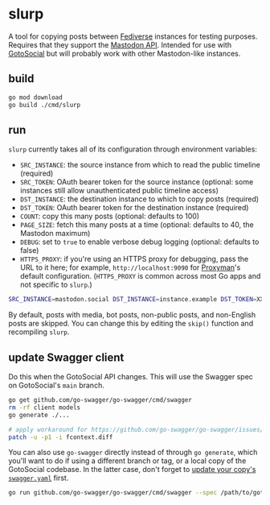 # slurp

A tool for copying posts between [Fediverse](https://en.wikipedia.org/wiki/Fediverse) instances for testing purposes. Requires that they support the [Mastodon API](https://docs.joinmastodon.org/). Intended for use with [GotoSocial](https://gotosocial.org/) but will probably work with other Mastodon-like instances.

## build

```bash
go mod download
go build ./cmd/slurp
```

## run

`slurp` currently takes all of its configuration through environment variables:

- `SRC_INSTANCE`: the source instance from which to read the public timeline (required)
- `SRC_TOKEN`: OAuth bearer token for the source instance (optional: some instances still allow unauthenticated public timeline access)
- `DST_INSTANCE`: the destination instance to which to copy posts (required)
- `DST_TOKEN`: OAuth bearer token for the destination instance (required)
- `COUNT`: copy this many posts (optional: defaults to 100)
- `PAGE_SIZE`: fetch this many posts at a time (optional: defaults to 40, the Mastodon maximum)
- `DEBUG`: set to `true` to enable verbose debug logging (optional: defaults to false)
- `HTTPS_PROXY`: if you're using an HTTPS proxy for debugging, pass the URL to it here; for example, `http://localhost:9090` for [Proxyman](https://proxyman.io/)'s default configuration. (`HTTPS_PROXY` is common across most Go apps and not specific to `slurp`.)

```bash
SRC_INSTANCE=mastodon.social DST_INSTANCE=instance.example DST_TOKEN=XXXXXX COUNT=10 go run ./cmd/slurp
```

By default, posts with media, bot posts, non-public posts, and non-English posts are skipped. You can change this by editing the `skip()` function and recompiling `slurp`.

## update Swagger client

Do this when the GotoSocial API changes. This will use the Swagger spec on GotoSocial's `main` branch.

```bash
go get github.com/go-swagger/go-swagger/cmd/swagger
rm -rf client models
go generate ./...

# apply workaround for https://github.com/go-swagger/go-swagger/issues/2997
patch -u -p1 -i fcontext.diff
```

You can also use `go-swagger` directly instead of through `go generate`, which you'll want to do if using a different branch or tag, or a local copy of the GotoSocial codebase. In the latter case, don't forget to [update your copy's `swagger.yaml`](https://github.com/superseriousbusiness/gotosocial/blob/main/CONTRIBUTING.md#updating-swagger-docs) first.

```bash
go run github.com/go-swagger/go-swagger/cmd/swagger --spec /path/to/gotosocial/docs/api/swagger.yaml
```
